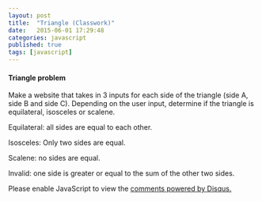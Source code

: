 ```yaml
---
layout: post
title:  "Triangle (Classwork)"
date:   2015-06-01 17:29:48
categories: javascript
published: true
tags: [javascript]
---
```



<h4>Triangle problem</h4>
<p>Make a website that takes in 3 inputs for each side of the triangle (side A, side B and side C).  Depending on the user input, determine if the triangle is equilateral, isosceles or scalene.</p>
<p>Equilateral: all sides are equal to each other.</p>
<p>Isosceles: Only two sides are equal.</p>
<p>Scalene: no sides are equal.</p>
<p>Invalid: one side is greater or equal to the sum of the other two sides.</p>


<div id="disqus_thread"></div>
<script type="text/javascript">
    /* * * CONFIGURATION VARIABLES * * */
    var disqus_shortname = 'devschool';

    /* * * DON'T EDIT BELOW THIS LINE * * */
    (function() {
        var dsq = document.createElement('script'); dsq.type = 'text/javascript'; dsq.async = true;
        dsq.src = '//' + disqus_shortname + '.disqus.com/embed.js';
        (document.getElementsByTagName('head')[0] || document.getElementsByTagName('body')[0]).appendChild(dsq);
    })();
</script>
<noscript>Please enable JavaScript to view the <a href="https://disqus.com/?ref_noscript" rel="nofollow">comments powered by Disqus.</a></noscript>
